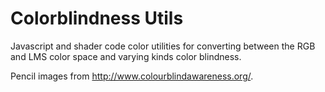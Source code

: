 # Colorblindness Utils

Javascript and shader code color utilities for converting between the RGB and LMS color space and varying kinds color blindness.

Pencil images from http://www.colourblindawareness.org/.
